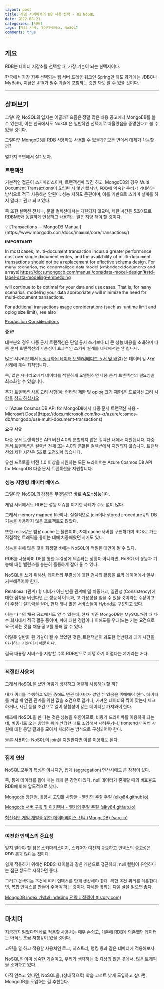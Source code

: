 ```yaml
---
layout: post
title: 게임 서버에서의 DB 사용 전략 - 02 NoSQL
date: 2022-08-21
categories: [서버]
tags: [게임 서버, 데이터베이스, NoSQL]
comments: true
---
```


## 개요

RDB는 데이터 저장소를 선택할 때, 가장 기본이 되는 선택지이다.

한국에서 가장 자주 선택되는 웹 서버 프레임 워크인 Spring만 봐도 과거에는 JDBC나 MyBatis, 지금은 JPA가 필수 기술에 포함되는 것만 봐도 알 수 있을 것이다.

---

## 살펴보기

그렇다면 NoSQL의 입지는 어떨까?
요즘은 정말 많은 채용 공고에서 MongoDB를 볼 수 있는데, 이는 한국에서도 NoSQL은 일반적인 선택지로 떠올랐음을 증명한다고 볼 수 있을 것이다.

그렇다면 MongoDB를 RDB 사용하듯 사용할 수 있을까? 모든 면에서 대체가 가능할 까?

몇가지 측면에서 살펴보자.

### 트랜잭션

기본적인 접근이 스키마리스이며, 트랜잭션이 있긴 하고, MongoDB의 경우 Multi Document Transactions이 도입된 지 몇년 됐지만, RDB에 익숙한 우리가 기대하는 방식으로 적극 사용해선 안된다. 성능 저하도 큰편이며, 이를 기반으로 스키마 설계를 하지 말라고 권고 되고 있다.

즉 또한 컬렉션 전체나, 분할 컬렉션에서는 지원되지 않으며, 제한 시간은 5초이므로 RDBMS와 동일하게 연상하고 사용하는 일은 지양 해야 할 것이다.

<aside markdown="1">
💡 [Transactions — MongoDB Manual](https://www.mongodb.com/docs/manual/core/transactions/)

**IMPORTANT!**

In most cases, multi-document transaction incurs a greater performance cost over single document writes, and the availability of multi-document transactions should not be a replacement for effective schema design. For many scenarios, the denormalized data model (embedded documents and arrays) <https://docs.mongodb.com/manual/core/data-model-design/#std-label-data-modeling-embedding>


will continue to be optimal for your data and use cases. That is, for many scenarios, modeling your data appropriately will minimize the need for multi-document transactions.

For additional transactions usage considerations (such as runtime limit and oplog size limit), see also


[Production Considerations](https://docs.mongodb.com/manual/core/transactions-production-consideration/)


**중요!**


대부분의 경우 다중 문서 트랜잭션은 단일 문서 쓰기보다 더 큰 성능 비용을 초래하며 다중 문서 트랜잭션의 가용성이 효과적인 스키마 설계를 대체해서는 안 됩니다. 


많은 시나리오에서 [비정규화된 데이터 모델(임베디드 문서 및 배열)](https://docs.mongodb.com/manual/core/data-model-design/#std-label-data-modeling-embedding) 은 데이터 및 사용 사례에 계속 최적입니다. 


즉, 많은 시나리오에서 데이터를 적절하게 모델링하면 다중 문서 트랜잭션의 필요성을 최소화할 수 있습니다.


추가 트랜잭션 사용 고려 사항(예: 런타임 제한 및 oplog 크기 제한)은 프로덕션 [고려 사항을](https://docs.mongodb.com/manual/core/transactions-production-consideration/) [참조 하십시오](https://docs.mongodb.com/manual/core/transactions-production-consideration/)

</aside>

<aside markdown="1">
💡 [Azure Cosmos DB API for MongoDB에서 다중 문서 트랜잭션 사용 - Microsoft Docs](https://docs.microsoft.com/ko-kr/azure/cosmos-db/mongodb/use-multi-document-transactions)

**요구 사항**

다중 문서 트랜잭션은 API 버전 4.0의 분할되지 않은 컬렉션 내에서 지원됩니다. 다중 문서 트랜잭션은 컬렉션 전체 또는 4.0의 분할된 컬렉션에서 지원되지 않습니다. 트랜잭션의 제한 시간은 5초로 고정되어 있습니다.


유선 프로토콜 버전 4.0 이상을 지원하는 모든 드라이버는 Azure Cosmos DB API for MongoDB 다중 문서 트랜잭션을 지원합니다.

</aside>

### 성능 지향형 데이터 베이스

그렇다면 NoSQL의 강점은 무엇일까? 바로 **속도=성능**이다.

게임 서버에서도 RDB는 성능 이슈를 야기한 사례가 수도 없이 많다.

그래서 memory mapped file이나, 실질적으로 join이나 stored procedure등의 DB기능을 사용하지 않은 프로젝트도 많았다. 

또한 redis같은 범용 cache 는 물론이며, 자체 cache 서버를 구현해가며 RDB로 가는 직접적인 트래픽을 줄이는 데에 치중해왔던 시기도 있다.

성능을 위해 많은 것을 희생할 바에는 NoSQL이 적절한 대안이 될 수 있다.

RDB를 사용하며 DB를 통한 무결성에 의존하는 상황이 아니라면, NoSQL이 성능과 기능에 대한 밸런스를 충분히 훌륭하게 잡아 줄 수 있다.

NoSQL을 쓰기 위해선, 데이터의 무결성에 대한 검사와 활용을 로직 레이어에서 일부 커부해주어야 한다.

Relational (관계) 형 디비가 아닌 만큼 관계에 덜 치중하고, 일관성 (Consistency)에 대한 집착을 버린다면 큰 성능적 이득과, 고 가용성을 얻을 수 있을 것이라는 주장이고 이 주장이 설득력을 얻어, 현재 꽤나 많은 서비스들이 Hybrid로 구성되고 있다.

이는 다수의 채용 공고에서도 알 수 있는데, 현재 기준 MongoDB는 MySQL처럼 대 다수 회사에서 적극 활용 중이며, 이에 대한 경험이나 이해도를 우대(또는 기본 요건으로 요구)하는 것을 채용 공고를 통해 알 수 있다.

이렇듯 일반화 된 기술이 될 수 있었던 것은, 트랜잭션이 과도한 연산량과 대기 시간을 야기하는 기술이기 때문이다.

결국 대용량 서비스를 지향할 수록 RDB만으로 지탱 하기 어렵다는 얘기라는 거다.

---

### 적절한 사용처

그래서 NoSQL을 쓰면 어떻게 생각하고 어떻게 사용해야 할 까?

내가 쿼리를 수행하고 있는 중에도 연관 데이터가 쌓일 수 있음을 이해해야 한다. 데이터를 꺼낼 때 연관 관계를 위한 값을 조건으로 걸거나, 가져온 데이터의 짝이 맞는지 체크하거나, 시간 등을 조건으로 걸어 정합성이 맞는 데이터만 가져와야 한다.

애초에 NoSQL을 쓴 다는 것은 성능을 위함이므로, 비동기 드라이버를 이용하게 되는데, 비동기로 오는 응답을 위에 언급한 대로 조합해서 내려주거나, frontend가 여러 자원에 대한 응답 결과를 모아서 처리하는 방식으로 구성되어야 한다.

물론 사용하는 NoSQL이 join을 지원한다면 이를 이용해도 된다.

---

### 집계 연산

NoSQL 모두의 특성은 아니지만, 집계 (aggregation) 연산시에도 큰 장점이 있다.

즉, 통계 데이터를 뽑아 내는 데에 큰 강점이 있다. null 데이터가 존재할 때의 비효율도 RDB에 비해 압도적으로 낮다.

[Mongodb 장단점, 활용시 고민할 사항들 - 엘키의 주절 주절 (elky84.github.io)](https://elky84.github.io/2018/09/26/mongodb/)

[Mongodb 서버 구축 및 아키텍쳐 - 엘키의 주절 주절 (elky84.github.io)](https://elky84.github.io/2018/09/26/mongodb_architecture/)

[혁신적인 게임 개발을 위한 데이터베이스 선택 (MongoDB) (sarc.io)](https://sarc.io/index.php/nosql/2255-2022-01-16-23-44-40)

---

### 여전한 인덱스의 중요성

잊지 말아야 할 점은 스키마리스이지, 스키마가 여전히 중요하고 인덱스의 중요성은 RDB 못지 않다는 점이다.

쉽게 적응하기 위해선 RDB의 테이블과 같은 개념으로 접근하되, null 컬럼이 유연하다는 접근 정도로 시작하면 좋다.

그리고 검색되는 조건에 따라 인덱스를 맞게 생성해야 한다. 복합 조건 쿼리를 이용한다면, 복합 인덱스를 만들어 주어야 하는 것이다. 자세한 정리는 다음 글을 읽으면 좋다.

[MongoDB index 개념과 indexing 전략 :: 정찡이 (tistory.com)](https://ryu-e.tistory.com/1)

---

## 마치며

지금까지 읽었다면 바로 적용할 사용처는 매우 손쉽고, 기존에 RDB에 의존했던 데이터는 아직도 조금 저항감이 있을 것이다.

고민을 덜 하고 적용할 사용처인 로그, 히스토리, 랭킹 등과 같은 데이터에 적용해보자. 

NoSQL은 이미 성숙한 기술이고, 우리가 생각하는 것 이상의 많은 곳에서, 많은 트래픽을 소화하고 있다.

아직 안쓰고 있다면, NoSQL을, (상대적으로) 학습 코스트 낮게 도입하고 싶다면, MongoDB를 도입하는 걸 추천한다.